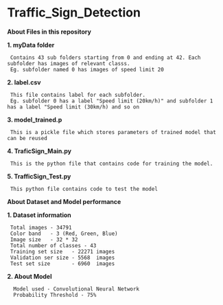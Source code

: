 # Traffic_Sign_Detection

**About Files in this repository**

**1. myData folder**

     Contains 43 sub folders starting from 0 and ending at 42. Each subfolder has images of relevant classs. 
     Eg. subfolder named 0 has images of speed limit 20

**2. label.csv**

     This file contains label for each subfolder.
     Eg. subfolder 0 has a label "Speed limit (20km/h)" and subfolder 1 has a label "Speed limit (30km/h) and so on

**3. model_trained.p**
     
     This is a pickle file which stores parameters of trained model that can be reused 
     
**4. TraficSign_Main.py**

     This is the python file that contains code for training the model. 
     
     
**5. TrafficSign_Test.py**

     This python file contains code to test the model
     

**About Dataset and Model performance**

**1. Dataset information**

     Total images - 34791
     Color band   - 3 (Red, Green, Blue)
     Image size   - 32 * 32
     Total number of classes - 43
     Training set size   - 22271 images
     Validation ser size - 5568  images
     Test set size       - 6960  images
     
 **2. About Model**
 
      Model used - Convolutional Neural Network
      Probability Threshold - 75%
     
     

